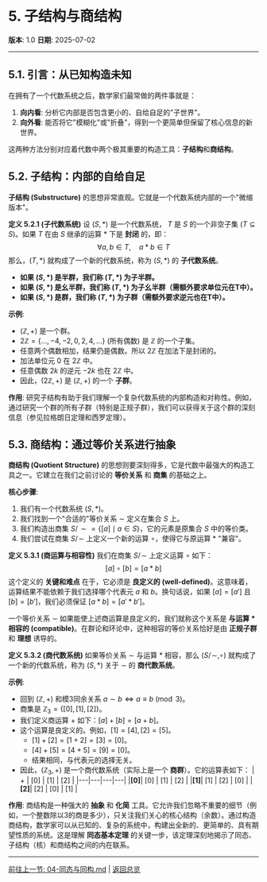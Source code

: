 # 5. 子结构与商结构

**版本**: 1.0
**日期**: 2025-07-02

---

## 5.1. 引言：从已知构造未知

在拥有了一个代数系统之后，数学家们最常做的两件事就是：

1. **向内看**: 分析它内部是否包含更小的、自给自足的"子世界"。
2. **向外看**: 能否将它"模糊化"或"折叠"，得到一个更简单但保留了核心信息的新世界。

这两种方法分别对应着代数中两个极其重要的构造工具：**子结构**和**商结构**。

## 5.2. 子结构：内部的自给自足

**子结构 (Substructure)** 的思想非常直观。它就是一个代数系统内部的一个"微缩版本"。

**定义 5.2.1 (子代数系统)**
设 $(S, *)$ 是一个代数系统， $T$ 是 $S$ 的一个非空子集 ($T \subseteq S$)。如果 $T$ 在由 $S$ 继承的运算 $*$ 下是 **封闭** 的，即：
$$ \forall a, b \in T, \quad a*b \in T $$
那么，$(T, *)$ 就构成了一个新的代数系统，称为 $(S, *)$ 的 **子代数系统**。

* **如果 $(S,*)$ 是半群，我们称 $(T,*)$ 为子半群。**
* **如果 $(S,*)$ 是幺半群，我们称 $(T,*)$ 为子幺半群（需额外要求单位元在T中）。**
* **如果 $(S,*)$ 是群，我们称 $(T,*)$ 为子群（需额外要求逆元也在T中）。**

**示例**:

* $(\mathbb{Z}, +)$ 是一个群。
* $2\mathbb{Z} = \{..., -4, -2, 0, 2, 4, ...\}$ (所有偶数) 是 $\mathbb{Z}$ 的一个子集。
* 任意两个偶数相加，结果仍是偶数。所以 $2\mathbb{Z}$ 在加法下是封闭的。
* 加法单位元 $0$ 在 $2\mathbb{Z}$ 中。
* 任意偶数 $2k$ 的逆元 $-2k$ 也在 $2\mathbb{Z}$ 中。
* 因此，$(2\mathbb{Z}, +)$ 是 $(\mathbb{Z}, +)$ 的一个 **子群**。

**作用**:
研究子结构有助于我们理解一个复杂代数系统的内部构造和对称性。例如，通过研究一个群的所有子群（特别是正规子群），我们可以获得关于这个群的深刻信息（参见拉格朗日定理和西罗定理）。

## 5.3. 商结构：通过等价关系进行抽象

**商结构 (Quotient Structure)** 的思想则要深刻得多，它是代数中最强大的构造工具之一。它建立在我们之前讨论的 **等价关系** 和 **商集** 的基础之上。

**核心步骤**:

1. 我们有一个代数系统 $(S, *)$。
2. 我们找到一个"合适的"等价关系 $\sim$ 定义在集合 $S$ 上。
3. 我们构造出商集 $S/\!\sim = \{[a] \mid a \in S\}$，它的元素是原集合 $S$ 中的等价类。
4. 我们尝试在商集 $S/\!\sim$ 上定义一个新的运算 $\circ$，使得它与原运算 $*$ "兼容"。

**定义 5.3.1 (商运算与相容性)**
我们在商集 $S/\!\sim$ 上定义运算 $\circ$ 如下：
$$ [a] \circ [b] = [a * b] $$
这个定义的 **关键和难点** 在于，它必须是 **良定义的 (well-defined)**。这意味着，运算结果不能依赖于我们选择哪个代表元 $a$ 和 $b$。换句话说，如果 $[a]=[a']$ 且 $[b]=[b']$，我们必须保证 $[a*b] = [a'*b']$。

一个等价关系 $\sim$ 如果能使上述商运算是良定义的，我们就称这个关系是 **与运算 $*$ 相容的 (compatible)**。在群论和环论中，这种相容的等价关系恰好是由 **正规子群** 和 **理想** 诱导的。

**定义 5.3.2 (商代数系统)**
如果等价关系 $\sim$ 与运算 $*$ 相容，那么 $(S/\!\sim, \circ)$ 就构成了一个新的代数系统，称为 $(S, *)$ 关于 $\sim$ 的 **商代数系统**。

**示例**:

* 回到 $(\mathbb{Z}, +)$ 和模3同余关系 $a \sim b \iff a \equiv b \pmod 3$。
* 商集是 $\mathbb{Z}_3 = \{[0], [1], [2]\}$。
* 我们定义商运算 $+$ 如下：$[a] + [b] = [a+b]$。
* 这个运算是良定义的。例如，$[1]=[4], [2]=[5]$。
  * $[1]+[2] = [1+2] = [3] = [0]$。
  * $[4]+[5] = [4+5] = [9] = [0]$。
  * 结果相同，与代表元的选择无关。
* 因此，$(\mathbb{Z}_3, +)$ 是一个商代数系统（实际上是一个 **商群**）。它的运算表如下：
| + | [0] | [1] | [2] |
|---|---|---|---|
|**[0]**| [0] | [1] | [2] |
|**[1]**| [1] | [2] | [0] |
|**[2]**| [2] | [0] | [1] |

**作用**:
商结构是一种强大的 **抽象** 和 **化简** 工具。它允许我们忽略不重要的细节（例如，一个整数除以3的商是多少），只关注我们关心的核心结构（余数）。通过构造商结构，数学家可以从已知的、复杂的系统中，构建出全新的、更简单的、具有期望性质的系统。这是理解 **同态基本定理** 的关键一步，该定理深刻地揭示了同态、子结构（核）和商结构之间的内在联系。

---
[前往上一节: 04-同态与同构.md](./04-同态与同构.md) | [返回总览](./00-基本代数系统总览.md)
